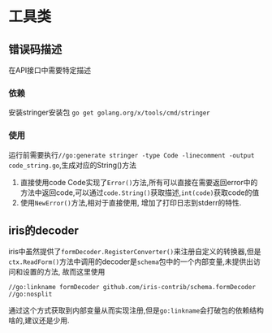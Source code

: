 # 工具类

## 错误码描述
在API接口中需要特定描述
### 依赖
安装stringer安装包
`go get golang.org/x/tools/cmd/stringer`

### 使用
运行前需要执行`//go:generate stringer -type Code -linecomment -output code_string.go`,生成对应的String()方法
1. 直接使用code
  Code实现了`Error()`方法,所有可以直接在需要返回error中的方法中返回code,可以通过`code.String()`获取描述,`int(code)`获取code的值
2. 使用`NewError()`方法,相对于直接使用, 增加了打印日志到stderr的特性.

## iris的decoder
iris中虽然提供了`formDecoder.RegisterConverter()`来注册自定义的转换器,但是`ctx.ReadForm()`方法中调用的decoder是`schema`包中的一个内部变量,未提供出访问和设置的方法,
故而这里使用
```
//go:linkname formDecoder github.com/iris-contrib/schema.formDecoder
//go:nosplit
```
通过这个方式获取到内部变量从而实现注册,但是`go:linkname`会打破包的依赖结构啥的,建议还是少用.